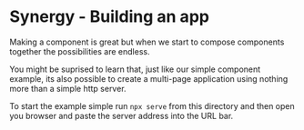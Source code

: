 # Synergy - Building an app

Making a component is great but when we start to compose components together the possibilities are endless.

You might be suprised to learn that, just like our simple component example, its also possible to create a multi-page application using nothing more than a simple http server.

To start the example simple run `npx serve` from this directory and then open you browser and paste the server address into the URL bar.
